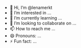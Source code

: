 - 👋 Hi, I’m @lenamerkt
- 👀 I’m interested in ...
- 🌱 I’m currently learning ...
- 💞️ I’m looking to collaborate on ...
- 📫 How to reach me ...
- 😄 Pronouns: ...
- ⚡ Fun fact: ...

<!---
lenamerkt/lenamerkt is a ✨ special ✨ repository because its `README.md` (this file) appears on your GitHub profile.
You can click the Preview link to take a look at your changes.
--->
